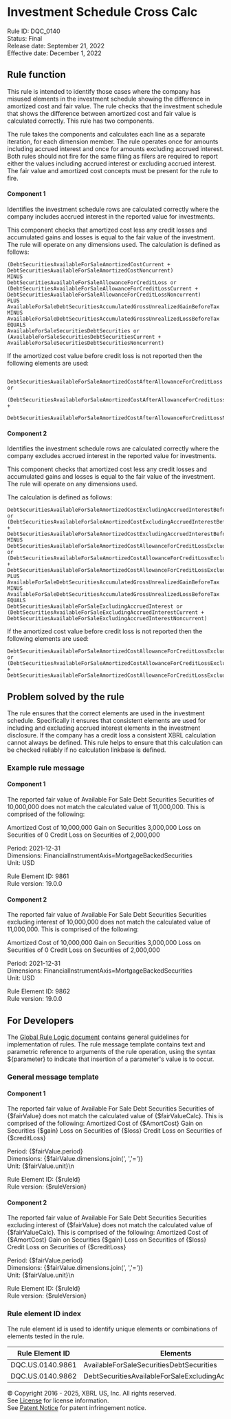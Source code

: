# Investment Schedule Cross Calc  
Rule ID: DQC_0140  
Status: Final  
Release date: September 21, 2022  
Effective date: December 1, 2022  
  
## Rule function
This rule is intended to identify those cases where the company has misused elements in the investment schedule showing the difference in amortized cost and fair value. The rule checks that the investment schedule that shows the difference between amortized cost and fair value is calculated correctly. This rule has two components.

The rule takes the components and calculates each line as a separate iteration, for each dimension member. The rule operates once for amounts including accrued interest and once for amounts excluding accrued interest.   Both rules should not fire for the same filing as filers are required to report either the values including accrued interest or excluding accrued interest.  The fair value and amortized cost concepts must be present for the rule to fire.

#### Component 1
Identifies the investment schedule rows are calculated correctly where the company includes accrued interest in the reported value for investments.

This component checks that amortized cost less any credit losses and accumulated gains and losses is equal to the fair value of the investment. The rule will operate on any dimensions used. The calculation is defined as follows:

```AvailableForSaleDebtSecuritiesAmortizedCostBasis or  
(DebtSecuritiesAvailableForSaleAmortizedCostCurrent +  
DebtSecuritiesAvailableForSaleAmortizedCostNoncurrent)
MINUS 
DebtSecuritiesAvailableForSaleAllowanceForCreditLoss or  
(DebtSecuritiesAvailableForSaleAllowanceForCreditLossCurrent +  
DebtSecuritiesAvailableForSaleAllowanceForCreditLossNoncurrent)
PLUS
AvailableForSaleDebtSecuritiesAccumulatedGrossUnrealizedGainBeforeTax
MINUS
AvailableForSaleDebtSecuritiesAccumulatedGrossUnrealizedLossBeforeTax
EQUALS
AvailableForSaleSecuritiesDebtSecurities or  
(AvailableForSaleSecuritiesDebtSecuritiesCurrent +  
AvailableForSaleSecuritiesDebtSecuritiesNoncurrent)
```

If the amortized cost value before credit loss is not reported then the following elements are used:
```
 DebtSecuritiesAvailableForSaleAmortizedCostAfterAllowanceForCreditLoss or  
 (DebtSecuritiesAvailableForSaleAmortizedCostAfterAllowanceForCreditLossCurrent +  
 DebtSecuritiesAvailableForSaleAmortizedCostAfterAllowanceForCreditLossNoncurrent)
```

#### Component 2
Identifies the investment schedule rows are calculated correctly where the company excludes accrued interest in the reported value for investments.

This component checks that amortized cost less any credit losses and accumulated gains and losses is equal to the fair value of the investment. The rule will operate on any dimensions used.

The calculation is defined as follows:

```
DebtSecuritiesAvailableForSaleAmortizedCostExcludingAccruedInterestBeforeAllowanceForCreditLoss or  
(DebtSecuritiesAvailableForSaleAmortizedCostExcludingAccruedInterestBeforeAllowanceForCreditLossCurrent +  
DebtSecuritiesAvailableForSaleAmortizedCostExcludingAccruedInterestBeforeAllowanceForCreditLossNoncurrent)
MINUS 
DebtSecuritiesAvailableForSaleAmortizedCostAllowanceForCreditLossExcludingAccruedInterest or  
(DebtSecuritiesAvailableForSaleAmortizedCostAllowanceForCreditLossExcludingAccruedInterestCurrent +  
DebtSecuritiesAvailableForSaleAmortizedCostAllowanceForCreditLossExcludingAccruedInterestNoncurrent)
PLUS
AvailableForSaleDebtSecuritiesAccumulatedGrossUnrealizedGainBeforeTax
MINUS
AvailableForSaleDebtSecuritiesAccumulatedGrossUnrealizedLossBeforeTax
EQUALS
DebtSecuritiesAvailableForSaleExcludingAccruedInterest or  
(DebtSecuritiesAvailableForSaleExcludingAccruedInterestCurrent +  
DebtSecuritiesAvailableForSaleExcludingAccruedInterestNoncurrent)
```

If the amortized cost value before credit loss is not reported then the following elements are used:

```
DebtSecuritiesAvailableForSaleAmortizedCostAllowanceForCreditLossExcludingAccruedInterest or  
(DebtSecuritiesAvailableForSaleAmortizedCostAllowanceForCreditLossExcludingAccruedInterestCurrent +  
DebtSecuritiesAvailableForSaleAmortizedCostAllowanceForCreditLossExcludingAccruedInterestNoncurrent)
```

## Problem solved by the rule  
The rule ensures that the correct elements are used in the investment schedule. Specifically it ensures that consistent elements are used for including and excluding accrued interest elements in the investment disclosure. If the company has a credit loss a consistent XBRL calculation cannot always be defined.  This rule helps to ensure that this calculation can be checked reliably if no calculation linkbase is defined.

### Example rule message
#### Component 1
The reported fair value of Available For Sale Debt Securities Securities of 10,000,000 does not match the calculated value of 11,000,000. This is comprised of the following:

Amortized Cost of 10,000,000
Gain on Securities 3,000,000
Loss on Securities of 0
Credit Loss on Securities of 2,000,000
  
Period: 2021-12-31  
Dimensions: FinancialInstrumentAxis=MortgageBackedSecurities  
Unit: USD
  
Rule Element ID: 9861  
Rule version: 19.0.0

#### Component 2
The reported fair value of Available For Sale Debt Securities Securities excluding interest of 10,000,000 does not match the calculated value of 11,000,000. This is comprised of the following:

Amortized Cost of 10,000,000
Gain on Securities 3,000,000
Loss on Securities of 0
Credit Loss on Securities of 2,000,000
  
Period: 2021-12-31  
Dimensions: FinancialInstrumentAxis=MortgageBackedSecurities  
Unit: USD
  
Rule Element ID: 9862  
Rule version: 19.0.0  

## For Developers  
The [Global Rule Logic document](https://github.com/DataQualityCommittee/dqc_us_rules/blob/master/docs/GlobalRuleLogic.md) contains general guidelines for implementation of rules. The rule message template contains text and parametric reference to arguments of the rule operation, using the syntax ${parameter} to indicate that insertion of a parameter's value is to occur.  
  
### General message template 
#### Component 1
The reported fair value of Available For Sale Debt Securities Securities of {$fairValue} does not match the calculated value of {$fairValueCalc}. This is comprised of the following:
Amortized Cost of {$AmortCost}
Gain on Securities {$gain}
Loss on Securities of {$loss}
Credit Loss on Securities of {$creditLoss}
  
Period: {$fairValue.period}  
Dimensions: {$fairValue.dimensions.join(', ','=')}  
Unit: {$fairValue.unit}\n
  
Rule Element ID: {$ruleId}  
Rule version: {$ruleVersion}

#### Component 2
The reported fair value of Available For Sale Debt Securities Securities excluding interest of {$fairValue} does not match the calculated value of {$fairValueCalc}. This is comprised of the following:
Amortized Cost of {$AmortCost}
Gain on Securities {$gain}
Loss on Securities of {$loss}
Credit Loss on Securities of {$creditLoss}
  
Period: {$fairValue.period}  
Dimensions: {$fairValue.dimensions.join(', ','=')}  
Unit: {$fairValue.unit}\n
  
Rule Element ID: {$ruleId}  
Rule version: {$ruleVersion}

### Rule element ID index  
The rule element id is used to identify unique elements or combinations of elements tested in the rule.

|Rule Element ID|Elements|
|--- |--- |
|DQC.US.0140.9861|AvailableForSaleSecuritiesDebtSecurities|
|DQC.US.0140.9862|DebtSecuritiesAvailableForSaleExcludingAccruedInterest|

© Copyright 2016 - 2025, XBRL US, Inc. All rights reserved.   
See [License](https://xbrl.us/dqc-license) for license information.  
See [Patent Notice](https://xbrl.us/dqc-patent) for patent infringement notice.  
